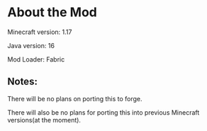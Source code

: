 # About the Mod

Minecraft version: 1.17

Java version: 16

Mod Loader: Fabric

## Notes:

There will be no plans on porting this to forge.

There will also be no plans for porting this into previous Minecraft versions(at the moment).
